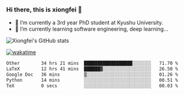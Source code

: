 ### Hi there, this is xiongfei 👋


- 🔭 I’m currently a 3rd year PhD student at Kyushu University.
- 🌱 I’m currently learning software engineering, deep learning...

<!--
**X1on9f31/X1on9f31** is a ✨ _special_ ✨ repository because its `README.md` (this file) appears on your GitHub profile.
Here are some ideas to get you started:
-->

![Xiongfei's GitHub stats](https://github-readme-stats.vercel.app/api?username=X1on9f31)


[![wakatime](https://wakatime.com/badge/user/9e8d5516-d162-43e7-9563-87295d455a71.svg)](https://wakatime.com/@9e8d5516-d162-43e7-9563-87295d455a71)

<!--START_SECTION:waka-->

```txt
Other        34 hrs 21 mins  ██████████████████░░░░░░░   71.70 %
LaTeX        12 hrs 41 mins  ██████▓░░░░░░░░░░░░░░░░░░   26.50 %
Google Doc   36 mins         ▒░░░░░░░░░░░░░░░░░░░░░░░░   01.26 %
Python       14 mins         ░░░░░░░░░░░░░░░░░░░░░░░░░   00.51 %
TeX          0 secs          ░░░░░░░░░░░░░░░░░░░░░░░░░   00.03 %
```

<!--END_SECTION:waka-->

